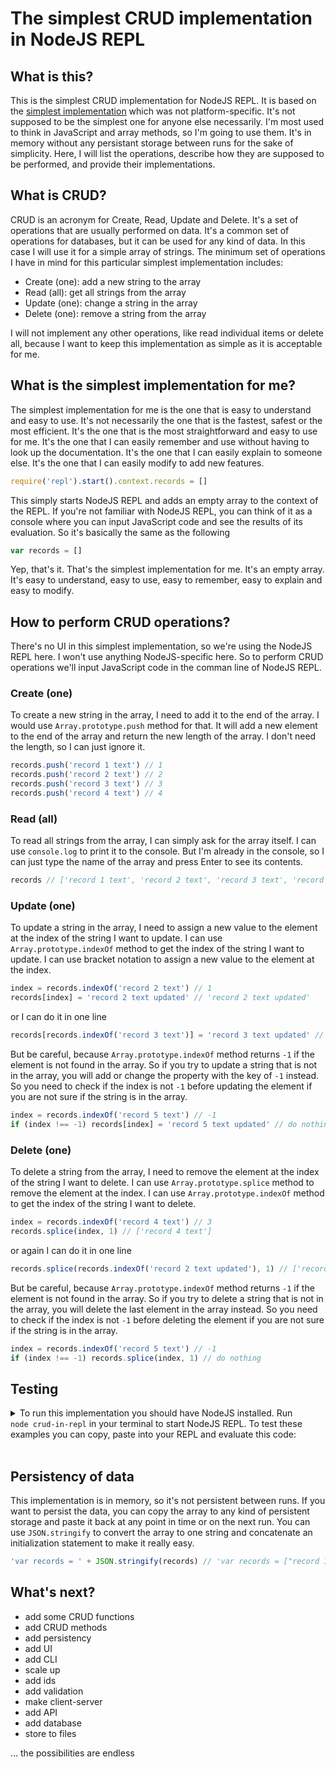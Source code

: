 # The simplest CRUD implementation in NodeJS REPL

## What is this?

This is the simplest CRUD implementation for NodeJS REPL. It is based on the [simplest implementation](../0000-simplest-for-me/README.md) which was not platform-specific. It's not supposed to be the simplest one for anyone else necessarily. I'm most used to think in JavaScript and array methods, so I'm going to use them. It's in memory without any persistant storage between runs for the sake of simplicity. Here, I will list the operations, describe how they are supposed to be performed, and provide their implementations.

## What is CRUD?

CRUD is an acronym for Create, Read, Update and Delete. It's a set of operations that are usually performed on data. It's a common set of operations for databases, but it can be used for any kind of data. In this case I will use it for a simple array of strings. The minimum set of operations I have in mind for this particular simplest implementation includes:

- Create (one): add a new string to the array
- Read (all): get all strings from the array
- Update (one): change a string in the array
- Delete (one): remove a string from the array

I will not implement any other operations, like read individual items or delete all, because I want to keep this implementation as simple as it is acceptable for me.

## What is the simplest implementation for me?

The simplest implementation for me is the one that is easy to understand and easy to use. It's not necessarily the one that is the fastest, safest or the most efficient. It's the one that is the most straightforward and easy to use for me. It's the one that I can easily remember and use without having to look up the documentation. It's the one that I can easily explain to someone else. It's the one that I can easily modify to add new features.

```js
require('repl').start().context.records = []
```

This simply starts NodeJS REPL and adds an empty array to the context of the REPL. If you're not familiar with NodeJS REPL, you can think of it as a console where you can input JavaScript code and see the results of its evaluation. So it's basically the same as the following

```js
var records = []
```

Yep, that's it. That's the simplest implementation for me. It's an empty array. It's easy to understand, easy to use, easy to remember, easy to explain and easy to modify.

## How to perform CRUD operations?

There's no UI in this simplest implementation, so we're using the NodeJS REPL here. I won't use anything NodeJS-specific here. So to perform CRUD operations we'll input JavaScript code in the comman line of NodeJS REPL.

### Create (one)

To create a new string in the array, I need to add it to the end of the array. I would use `Array.prototype.push` method for that. It will add a new element to the end of the array and return the new length of the array. I don't need the length, so I can just ignore it.

```js
records.push('record 1 text') // 1
records.push('record 2 text') // 2
records.push('record 3 text') // 3
records.push('record 4 text') // 4
```

### Read (all)

To read all strings from the array, I can simply ask for the array itself. I can use `console.log` to print it to the console. But I'm already in the console, so I can just type the name of the array and press Enter to see its contents.

```js
records // ['record 1 text', 'record 2 text', 'record 3 text', 'record 4 text']
```

### Update (one)

To update a string in the array, I need to assign a new value to the element at the index of the string I want to update. I can use `Array.prototype.indexOf` method to get the index of the string I want to update. I can use bracket notation to assign a new value to the element at the index.

```js
index = records.indexOf('record 2 text') // 1
records[index] = 'record 2 text updated' // 'record 2 text updated'
```

or I can do it in one line

```js
records[records.indexOf('record 3 text')] = 'record 3 text updated' // 'record 3 text updated'
```

But be careful, because `Array.prototype.indexOf` method returns `-1` if the element is not found in the array. So if you try to update a string that is not in the array, you will add or change the property with the key of `-1` instead. So you need to check if the index is not `-1` before updating the element if you are not sure if the string is in the array.

```js
index = records.indexOf('record 5 text') // -1
if (index !== -1) records[index] = 'record 5 text updated' // do nothing
```

### Delete (one)

To delete a string from the array, I need to remove the element at the index of the string I want to delete. I can use `Array.prototype.splice` method to remove the element at the index. I can use `Array.prototype.indexOf` method to get the index of the string I want to delete.

```js
index = records.indexOf('record 4 text') // 3
records.splice(index, 1) // ['record 4 text']
```

or again I can do it in one line

```js
records.splice(records.indexOf('record 2 text updated'), 1) // ['record 2 text updated']
```

But be careful, because `Array.prototype.indexOf` method returns `-1` if the element is not found in the array. So if you try to delete a string that is not in the array, you will delete the last element in the array instead. So you need to check if the index is not `-1` before deleting the element if you are not sure if the string is in the array.

```js
index = records.indexOf('record 5 text') // -1
if (index !== -1) records.splice(index, 1) // do nothing
```

## Testing

<details>
  <summary>
  To run this implementation you should have NodeJS installed. Run <code>node&nbsp;crud-in-repl</code> in your terminal to start NodeJS REPL.
  To test these examples you can copy, paste into your REPL and evaluate this code:</summary><br>

```js
// Implementation initialization'
records = []

// Create (one) examples
records.push('record 1 text') // 1
records.push('record 2 text') // 2
records.push('record 3 text') // 3
records.push('record 4 text') // 4

// Read (all) example
records // ['record 1 text', 'record 2 text', 'record 3 text', 'record 4 text']

// Update (one) examples
index = records.indexOf('record 2 text') // 1
records[index] = 'record 2 text updated'
records[records.indexOf('record 3 text')] = 'record 3 text updated'

records // ['record 1 text', 'record 2 text updated', 'record 3 text updated', 'record 4 text']

// Delete (one) examples
index = records.indexOf('record 4 text') // 3
records.splice(index, 1) // ['record 4 text']
records.splice(records.indexOf('record 2 text updated'), 1) // ['record 2 text updated']

records // ['record 1 text', 'record 3 text updated']
```

And then you can compare the actual output with the expected output in the comments.
</details><br>

## Persistency of data

This implementation is in memory, so it's not persistent between runs. If you want to persist the data, you can copy the array to any kind of persistent storage and paste it back at any point in time or on the next run. You can use `JSON.stringify` to convert the array to one string and concatenate an initialization statement to make it really easy.

```js
'var records = ' + JSON.stringify(records) // 'var records = ["record 1 text","record 3 text updated"]'
```

## What's next?

- add some CRUD functions
- add CRUD methods
- add persistency
- add UI
- add CLI
- scale up
- add ids
- add validation
- make client-server
- add API
- add database
- store to files
  
... the possibilities are endless
